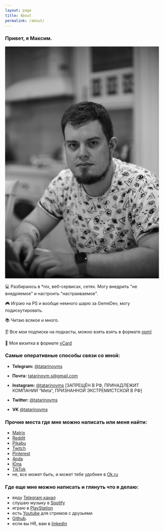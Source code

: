 ```yaml
---
layout: page
title: About
permalink: /about/
---
```

### Привет, я Максим.

![](https://raw.githubusercontent.com/tatarinovms/tatarinovms.github.io/master/images/tatarinovms.JPG)
 

💻 Разбираюсь в *nix, веб-сервисах, сетях. Могу внедрить "не внедряемое" и настроить "настраиваемое". 

🎮 Играю на PS и вообще немного шарю за GemeDev, могу подискутировать. 

📚 Читаю всякое и много. 

👂 Все мои подписки на подкасты, можно взять взять в формате [opml](https://raw.githubusercontent.com/tatarinovms/tatarinovms.github.io/master/assets/files/overcast.opml)

📄 Моя визитка в формате [vCard](https://raw.githubusercontent.com/tatarinovms/tatarinovms.github.io/master/assets/files/Maxim_Tatarinov.vcf)

### Самые оперативные способы связи со мной:

- **Telegram:** [@tatarinovms](https://t.me/tatarinovms)

- **Почта:** [tatarinovm.s@gmail.com](mailto:tatarinovm.s@gmail.com)

- **Instagram:** [@tatarinovms](https://www.instagram.com/tatarinovms/)
[ЗАПРЕЩËН В РФ, ПРИНАДЛЕЖИТ КОМПАНИИ “Meta”, ПРИЗНАННОЙ ЭКСТРЕМИСТСКОЙ В РФ]

- **Twitter:** [@tatarinovms](https://twitter.com/tatarinovms)

- **VK** [@tatarinovms](https://vk.com/tatarinovms)

### Прочие места где мне можно написать или меня найти:
- [Matrix](https://matrix.to/#/@tatarinovm.s:matrix.org)
- [Reddit](https://www.reddit.com/user/tatarinovms)
- [Pikabu](https://pikabu.ru/@tatarinovm)
- [Twitch](https://www.twitch.tv/tatarinovm)
- [Pinterest](http://pinterest.com/tatarinovms)
- [4pda](http://4pda.ru/forum/index.php?showuser=639002)
- [Юла](https://you.la/tatarinovms)
- [TikTok](https://tiktok.com/@tatarinovms)
- не, все может быть, и  может тебе удобнее в [Ok.ru](https://ok.ru/profile/574264377102)

### Где еще мне можно написать и глянуть что я делаю: 

- веду [Telegram канал](https://t.me/beaverclan)
- слушаю музыку в [Spotify](https://open.spotify.com/user/tatarinovms?si=fQqV0-9QQ_OgO6IzsoryOA) 
- играю в [PlayStation](https://my.playstation.com/profile/tatarinovms)
- есть [Youtube](https://www.youtube.com/c/MaximTatarinov) для стримов с друзьями
- [Github](https://github.com/tatarinovms).
- если вы HR, вам в [linkedin](https://www.linkedin.com/in/tatarinovms/)
